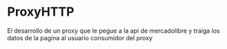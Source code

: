 # ProxyHTTP
El desarrollo de un proxy que le pegue a la api de mercadolibre y traiga los datos de la pagina al usuario consumidor del proxy
